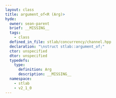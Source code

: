 ```yaml
---
layout: class
title: argument_of<R (Arg)>
hyde:
  owner: sean-parent
  brief: __MISSING__
  tags:
    - class
  defined_in_file: stlab/concurrency/channel.hpp
  declaration: "\nstruct stlab::argument_of;"
  ctor: unspecified
  dtor: unspecified
  typedefs:
    type:
      definition: Arg
      description: __MISSING__
  namespace:
    - stlab
    - v2_1_0
---
```

